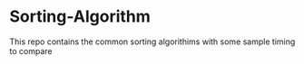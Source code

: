 # Sorting-Algorithm
This repo contains the common sorting algorithims with some sample timing to compare
